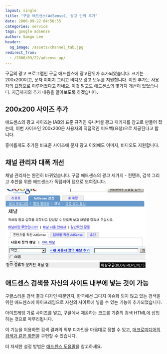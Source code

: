 ```yaml
---
layout: single
title: "구글 애드센스(AdSense), 광고 단위 추가"
date: 2006-09-22 04:56:55
categories: service
tags: google adsense
author: Samgu Lee
header:
  og_image: /assets/channel_tab.jpg
redirect_from:
  - /2006/09/22/adsense_up/
---
```


구글의 광고 프로그램인 구글 애드센스에 광고단위가 추가되었습니다. 크기는 200x200이고, 문자 이미지 그리고 비디오 광고 모두를 지원합니다. 이번 추가는 사용자의 요청으로 이루어졌다고 하네요. 이것 말고도 애드센스의 몇가지 개선이 있었습니다. 지금까지의 추가 내용을 알아보도록 하겠습니다.

## 200x200 사이즈 추가

애드센스의 광고 사이즈는 IAB의 표준 규격인 유니버셜 광고 패키지를 참고로 만들어 졌는데, 이번 사이즈인 200x200은 사용자의 직접적인 피드백(요청)으로 제공된다고 합니다.

흥미롭게도 추가된 비표준 사이즈에 문자 광고 이외에도 이미지, 비디오도 지원합니다.

## 채널 관리자 대폭 개선

채널 관리자는 완전히 바뀌었습니다. 구글 애드센스의 광고 세가지 - 컨텐츠, 검색 그리고 추천을 위한 애드센스가 독립되어 탭으로 보여집니다.

![구글 애드센스의 채널 탭](/assets/channel_tab.jpg)

## 애드센스 검색을 자신의 사이트 내부에 넣는 것이 가능

구글스러운 검색 결과 디자인 때문인지, 한국에선 그다지 이슈화 되지 않고 있는 검색을 위한 애드센스에 아이프레임으로 자신의 사이트에 넣을 수 있는 기능이 추가되었습니다.

아이프레임 가로 사이즈를 넣고, 구글에서 제공하는 코드를 기존의 검색 HTML에 삽입하는 것으로 마무리됩니다.

이 기능을 이용하면 검색 결과의 외부 디자인을 마음대로 정할 수 있고, [매크로미디어의 검색과 같은 화면](http://www.adobe.com/cfusion/search/index.cfm?loc=en_us&term=google&action=Search)을 구현할 수 있습니다.

더 자세한 설정 방법은 [애드센스 도움말](https://www.google.com/support/adsense/bin/answer.py?answer=43862)을 참고하세요.
